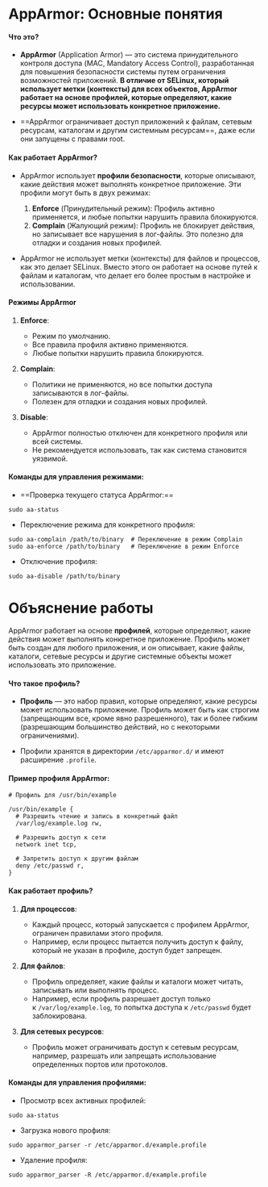 
# **AppArmor: Основные понятия**
#### Что это?

- **AppArmor** (Application Armor) — это система принудительного контроля доступа (MAC, Mandatory Access Control), разработанная для повышения безопасности системы путем ограничения возможностей приложений. **В отличие от SELinux, который использует метки (контексты) для всех объектов, AppArmor работает на основе профилей, которые определяют, какие ресурсы может использовать конкретное приложение.**

- ==AppArmor ограничивает доступ приложений к файлам, сетевым ресурсам, каталогам и другим системным ресурсам==, даже если они запущены с правами root.

#### Как работает AppArmor?

- AppArmor использует **профили безопасности**, которые описывают, какие действия может выполнять конкретное приложение. Эти профили могут быть в двух режимах:
    
    1. **Enforce** (Принудительный режим): Профиль активно применяется, и любые попытки нарушить правила блокируются.
    2. **Complain** (Жалующий режим): Профиль не блокирует действия, но записывает все нарушения в лог-файлы. Это полезно для отладки и создания новых профилей.

- AppArmor не использует метки (контексты) для файлов и процессов, как это делает SELinux. Вместо этого он работает на основе путей к файлам и каталогам, что делает его более простым в настройке и использовании.

#### Режимы AppArmor

1. **Enforce**:
    - Режим по умолчанию.
    - Все правила профиля активно применяются.
    - Любые попытки нарушить правила блокируются.

2. **Complain**:
    - Политики не применяются, но все попытки доступа записываются в лог-файлы.
    - Полезен для отладки и создания новых профилей.

3. **Disable**:
    - AppArmor полностью отключен для конкретного профиля или всей системы.
    - Не рекомендуется использовать, так как система становится уязвимой.

#### **Команды для управления режимами:**

- ==Проверка текущего статуса AppArmor:==
```
sudo aa-status
```

- Переключение режима для конкретного профиля:
```
sudo aa-complain /path/to/binary  # Переключение в режим Complain
sudo aa-enforce /path/to/binary   # Переключение в режим Enforce
```

- Отключение профиля:
```
sudo aa-disable /path/to/binary
```

# **Объяснение работы**

AppArmor работает на основе **профилей**, которые определяют, какие действия может выполнять конкретное приложение. Профиль может быть создан для любого приложения, и он описывает, какие файлы, каталоги, сетевые ресурсы и другие системные объекты может использовать это приложение.

#### **Что такое профиль?**

- **Профиль** — это набор правил, которые определяют, какие ресурсы может использовать приложение. Профиль может быть как строгим (запрещающим все, кроме явно разрешенного), так и более гибким (разрешающим большинство действий, но с некоторыми ограничениями).

- Профили хранятся в директории `/etc/apparmor.d/` и имеют расширение `.profile`.

#### Пример профиля AppArmor:
```
# Профиль для /usr/bin/example

/usr/bin/example {
  # Разрешить чтение и запись в конкретный файл
  /var/log/example.log rw,

  # Разрешить доступ к сети
  network inet tcp,

  # Запретить доступ к другим файлам
  deny /etc/passwd r,
}
```

#### **Как работает профиль?**

1. **Для процессов**:
    - Каждый процесс, который запускается с профилем AppArmor, ограничен правилами этого профиля.
    - Например, если процесс пытается получить доступ к файлу, который не указан в профиле, доступ будет запрещен.

2. **Для файлов**:
    - Профиль определяет, какие файлы и каталоги может читать, записывать или выполнять процесс.
    - Например, если профиль разрешает доступ только к `/var/log/example.log`, то попытка доступа к `/etc/passwd` будет заблокирована.

3. **Для сетевых ресурсов**:
    - Профиль может ограничивать доступ к сетевым ресурсам, например, разрешать или запрещать использование определенных портов или протоколов.

#### **Команды для управления профилями:**

- Просмотр всех активных профилей:
```
sudo aa-status
```

- Загрузка нового профиля:
```
sudo apparmor_parser -r /etc/apparmor.d/example.profile
```

- Удаление профиля:
```
sudo apparmor_parser -R /etc/apparmor.d/example.profile
```